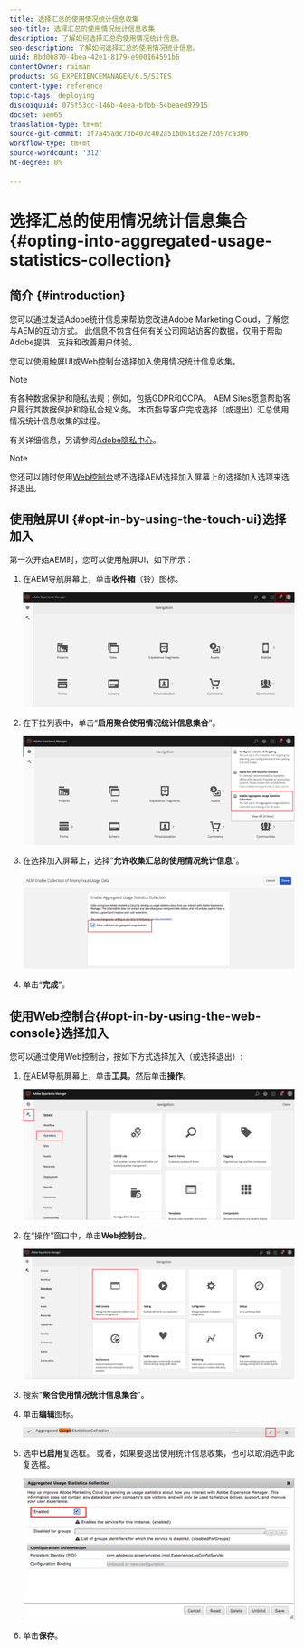 ```yaml
---
title: 选择汇总的使用情况统计信息收集
seo-title: 选择汇总的使用情况统计信息收集
description: 了解如何选择汇总的使用情况统计信息。
seo-description: 了解如何选择汇总的使用情况统计信息。
uuid: 8bd0b870-4bea-42e1-8179-e900164591b6
contentOwner: raiman
products: SG_EXPERIENCEMANAGER/6.5/SITES
content-type: reference
topic-tags: deploying
discoiquuid: 075f53cc-146b-4eea-bfbb-54beaed97915
docset: aem65
translation-type: tm+mt
source-git-commit: 1f7a45adc73b407c402a51b061632e72d97ca306
workflow-type: tm+mt
source-wordcount: '312'
ht-degree: 0%

---
```



# 选择汇总的使用情况统计信息集合{#opting-into-aggregated-usage-statistics-collection}

## 简介 {#introduction}

您可以通过发送Adobe统计信息来帮助您改进Adobe Marketing Cloud，了解您与AEM的互动方式。 此信息不包含任何有关公司网站访客的数据，仅用于帮助Adobe提供、支持和改善用户体验。

您可以使用触屏UI或Web控制台选择加入使用情况统计信息收集。

>[!NOTE]
>
>有各种数据保护和隐私法规；例如，包括GDPR和CCPA。 AEM Sites愿意帮助客户履行其数据保护和隐私合规义务。 本页指导客户完成选择（或退出）汇总使用情况统计信息收集的过程。
>
>有关详细信息，另请参阅[Adobe隐私中心](https://www.adobe.com/privacy.html)。

>[!NOTE]
>
>您还可以随时使用[Web控制台](/help/sites-deploying/opt-in-aggregated-usage-statistics.md#opt-in-by-using-the-web-console)或不选择AEM选择加入屏幕上的选择加入选项来选择退出。

## 使用触屏UI {#opt-in-by-using-the-touch-ui}选择加入

第一次开始AEM时，您可以使用触屏UI，如下所示：

1. 在AEM导航屏幕上，单击&#x200B;**收件箱**（铃）图标。

   ![usage_statistics导航屏幕](assets/usage_statisticsnavigationscreen.png)

1. 在下拉列表中，单击“**启用聚合使用情况统计信息集合**”。

   ![usage_statisticsnavigationscreen2](assets/usage_statisticsnavigationscreen2.png)

1. 在选择加入屏幕上，选择“**允许收集汇总的使用情况统计信息**”。

   ![usage_statisticssopt_inscreen](assets/usage_statisticsopt-inscreen.png)

1. 单击“**完成**”。

## 使用Web控制台{#opt-in-by-using-the-web-console}选择加入

您可以通过使用Web控制台，按如下方式选择加入（或选择退出）:

1. 在AEM导航屏幕上，单击&#x200B;**工具**，然后单击&#x200B;**操作**。

   ![usage_statisticssopsashboard](assets/usage_statisticsopsdashboard.png)

1. 在“操作”窗口中，单击&#x200B;**Web控制台**。

   ![usage_statisticswebconsole](assets/usage_statisticswebconsole.png)

1. 搜索“**聚合使用情况统计信息集合**”。
1. 单击&#x200B;**编辑**&#x200B;图标。

   ![usage_statistics集合编辑](assets/usage_statisticscollectionedit.png)

1. 选中&#x200B;**已启用**&#x200B;复选框。 或者，如果要退出使用统计信息收集，也可以取消选中此复选框。

   ![usage_statisticsselect](assets/usage_statisticsselect.png)

1. 单击&#x200B;**保存**。

